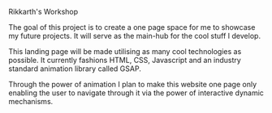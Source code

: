 Rikkarth's Workshop

The goal of this project is to create a one page space for me to showcase my future projects. It will serve as the main-hub for the cool stuff I develop.

This landing page will be made utilising as many cool technologies as possible. It currently fashions HTML, CSS, Javascript and an industry standard animation library called GSAP.

Through the power of animation I plan to make this website one page only enabling the user to navigate through it via the power of interactive dynamic mechanisms.
